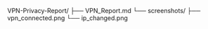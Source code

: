 VPN-Privacy-Report/
├── VPN_Report.md
└── screenshots/
    ├── vpn_connected.png
    └── ip_changed.png
